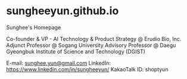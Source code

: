 # sungheeyun.github.io
Sunghee's Homepage



Co-founder & VP - AI Technology & Product Strategy @ Erudio Bio, Inc.
Adjunct Professor @ Sogang University
Advisory Professor @ Daegu Gyeongbuk Institute of Science and Technology (DGIST)

E-mail: sunghee.yun@gmail.com
LinkedIn: https://www.linkedin.com/in/sungheeyun/
KakaoTalk ID: shoptyun
